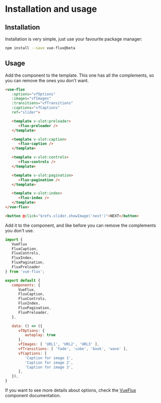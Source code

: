 ---
---

# Installation and usage

## Installation

Installation is very simple, just use your favourite package manager:

``` bash
npm install --save vue-flux@beta
```

## Usage

Add the component to the template. This one has all the complements, so you can remove the ones you don't want.

``` html
<vue-flux
   :options="vfOptions"
   :images="vfImages"
   :transitions="vfTransitions"
   :captions="vfCaptions"
   ref="slider">

   <template v-slot:preloader>
      <flux-preloader />
   </template>

   <template v-slot:caption>
      <flux-caption />
   </template>

   <template v-slot:controls>
      <flux-controls />
   </template>

   <template v-slot:pagination>
      <flux-pagination />
   </template>

   <template v-slot:index>
      <flux-index />
   </template>
</vue-flux>

<button @click="$refs.slider.showImage('next')">NEXT</button>
```

Add it to the component, and like before you can remove the complements you don't use.

``` javascript
import {
   VueFlux
   FluxCaption,
   FluxControls,
   FluxIndex,
   FluxPagination,
   FluxPreloader
} from 'vue-flux';

export default {
   components: {
      VueFlux,
      FluxCaption,
      FluxControls,
      FluxIndex,
      FluxPagination,
      FluxPreloader,
   },

   data: () => ({
      vfOptions: {
         autoplay: true
      },
      vfImages: [ 'URL1', 'URL2', 'URL3' ],
      vfTransitions: [ 'fade', 'cube', 'book', 'wave' ],
      vfCaptions: [
         'Caption for image 1',
         'Caption for image 2',
         'Caption for image 3',
      ],
   }),
}
```

If you want to see more details about options, check the [VueFlux](components/vue-flux) component documentation.
